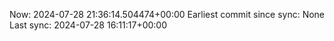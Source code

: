 Now: 2024-07-28 21:36:14.504474+00:00 Earliest commit since sync: None Last sync: 2024-07-28 16:11:17+00:00
